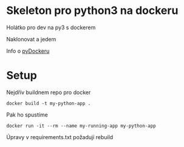 # Skeleton pro python3 na dockeru

Holátko pro dev na py3 s dockerem

Naklonovat a jedem

Info o [pyDockeru](https://hub.docker.com/_/python)

# Setup

Nejdřív buildnem repo pro docker

    docker build -t my-python-app .


Pak ho spustíme

    docker run -it --rm --name my-running-app my-python-app

Úpravy v requirements.txt požadují rebuild
